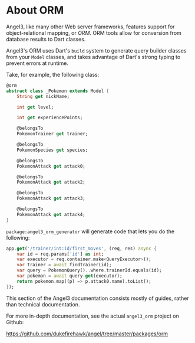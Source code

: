 # About ORM

Angel3, like many other Web server frameworks, features support for object-relational mapping, or _ORM_. ORM tools allow for conversion from database results to Dart classes.

Angel3's ORM uses Dart's `build` system to generate query builder classes from your `Model` classes, and takes advantage of Dart's strong typing to prevent errors at runtime.

Take, for example, the following class:

```dart
@orm
abstract class _Pokemon extends Model {
    String get nickName;

    int get level;

    int get experiencePoints;

    @belongsTo
    PokemonTrainer get trainer;

    @belongsTo
    PokemonSpecies get species;

    @belongsTo
    PokemonAttack get attack0;

    @belongsTo
    PokemonAttack get attack2;

    @belongsTo
    PokemonAttack get attack3;

    @belongsTo
    PokemonAttack get attack4;
}
```

`package:angel3_orm_generator` will generate code that lets
you do the following:

```dart
app.get('/trainer/int:id/first_moves', (req, res) async {
    var id = req.params['id'] as int;
    var executor = req.container.make<QueryExecutor>();
    var trainer = await findTrainer(id);
    var query = PokemonQuery()..where.trainerId.equals(id);
    var pokemon = await query.get(executor);
    return pokemon.map((p) => p.attack0.name).toList();
});
```

This section of the Angel3 documentation consists mostly of
guides, rather than technical documentation.

For more in-depth documentation, see the actual
`angel3_orm` project on Github:

<https://github.com/dukefirehawk/angel/tree/master/packages/orm>
